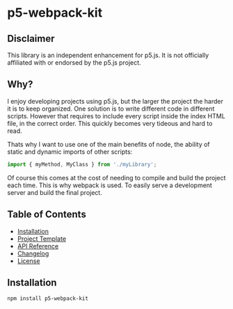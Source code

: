 # p5-webpack-kit

## Disclaimer
This library is an independent enhancement for p5.js. It is not officially affiliated with or endorsed by the p5.js project.

## Why?

I enjoy developing projects using p5.js, but the larger the project the harder it is to keep organized. One solution is to write different code in different scripts. However that requires to include every script inside the index HTML file, in the correct order. This quickly becomes very tideous and hard to read.

Thats why I want to use one of the main benefits of node, the ability of static and dynamic imports of other scripts:

```js
import { myMethod, MyClass } from './myLibrary';
```

Of course this comes at the cost of needing to compile and build the project each time. This is why webpack is used. To easily serve a development server and build the final project.

## Table of Contents
- [Installation](#installation)
- [Project Template](https://github.com/Rodak123/p5-webpack-kit-template)
- [API Reference](docs/API.md)
- [Changelog](docs/CHANGELOG.md)
- [License](docs/LICENSE.md)

## Installation
```shell
npm install p5-webpack-kit
```